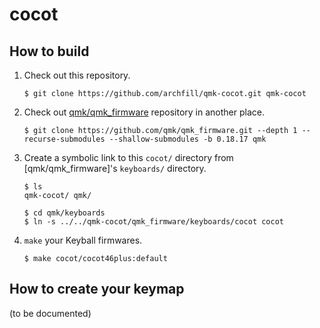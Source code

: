 # cocot
## How to build

1. Check out this repository.

    ```console
    $ git clone https://github.com/archfill/qmk-cocot.git qmk-cocot
    ```

2. Check out [qmk/qmk_firmware](https://github.com/qmk/qmk_firmware/) repository in another place.

    ```console
    $ git clone https://github.com/qmk/qmk_firmware.git --depth 1 --recurse-submodules --shallow-submodules -b 0.18.17 qmk
    ```
3. Create a symbolic link to this `cocot/` directory from [qmk/qmk_firmware]'s `keyboards/` directory.

    ```console
    $ ls
    qmk-cocot/ qmk/

    $ cd qmk/keyboards
    $ ln -s ../../qmk-cocot/qmk_firmware/keyboards/cocot cocot
    ```

4. `make` your Keyball firmwares.

    ```console
    $ make cocot/cocot46plus:default
    ```

## How to create your keymap

(to be documented)
